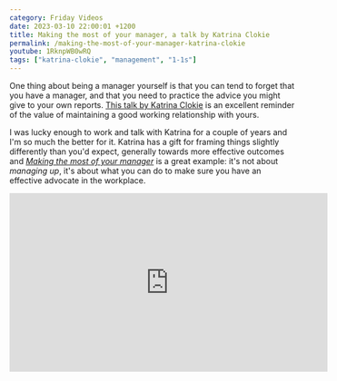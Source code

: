 ```yaml
---
category: Friday Videos
date: 2023-03-10 22:00:01 +1200
title: Making the most of your manager, a talk by Katrina Clokie
permalink: /making-the-most-of-your-manager-katrina-clokie
youtube: 1RknpWB0wRQ
tags: ["katrina-clokie", "management", "1-1s"]
---
```


One thing about being a manager yourself is that you can tend to forget that you have a manager, and that you need to practice the advice you might give to your own reports. [This talk by Katrina Clokie](https://www.youtube.com/watch?v=1RknpWB0wRQ) is an excellent reminder of the value of maintaining a good working relationship with yours.

I was lucky enough to work and talk with Katrina for a couple of years and I'm so much the better for it. Katrina has a gift for framing things slightly differently than you'd expect, generally towards more effective outcomes and [*Making the most of your manager*](https://www.youtube.com/watch?v=1RknpWB0wRQ) is a great example: it's not about *managing up*, it's about what you can do to make sure you have an effective advocate in the workplace.

<iframe width="560" height="315" src="https://www.youtube-nocookie.com/embed/1RknpWB0wRQ?controls=0" title="YouTube video player" frameborder="0" allow="accelerometer; autoplay; clipboard-write; encrypted-media; gyroscope; picture-in-picture" allowfullscreen></iframe>